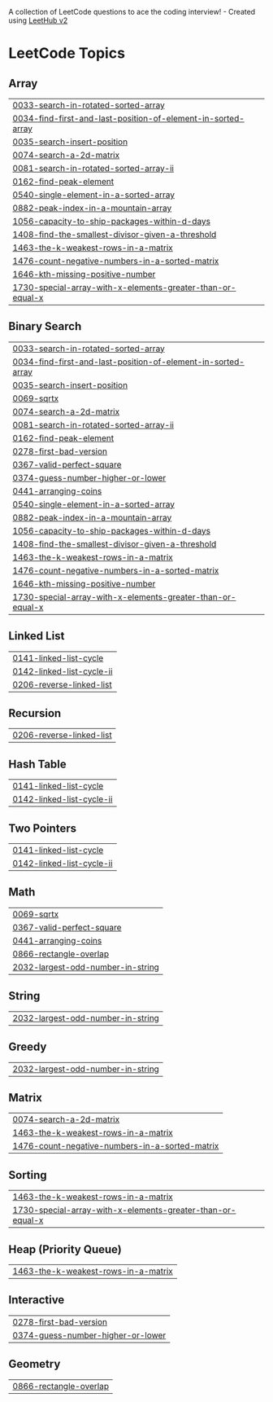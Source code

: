 A collection of LeetCode questions to ace the coding interview! - Created using [LeetHub v2](https://github.com/arunbhardwaj/LeetHub-2.0)
<!---LeetCode Topics Start-->
# LeetCode Topics
## Array
|  |
| ------- |
| [0033-search-in-rotated-sorted-array](https://github.com/yashgarg004/ADSA-Questions/tree/master/0033-search-in-rotated-sorted-array) |
| [0034-find-first-and-last-position-of-element-in-sorted-array](https://github.com/yashgarg004/ADSA-Questions/tree/master/0034-find-first-and-last-position-of-element-in-sorted-array) |
| [0035-search-insert-position](https://github.com/yashgarg004/ADSA-Questions/tree/master/0035-search-insert-position) |
| [0074-search-a-2d-matrix](https://github.com/yashgarg004/ADSA-Questions/tree/master/0074-search-a-2d-matrix) |
| [0081-search-in-rotated-sorted-array-ii](https://github.com/yashgarg004/ADSA-Questions/tree/master/0081-search-in-rotated-sorted-array-ii) |
| [0162-find-peak-element](https://github.com/yashgarg004/ADSA-Questions/tree/master/0162-find-peak-element) |
| [0540-single-element-in-a-sorted-array](https://github.com/yashgarg004/ADSA-Questions/tree/master/0540-single-element-in-a-sorted-array) |
| [0882-peak-index-in-a-mountain-array](https://github.com/yashgarg004/ADSA-Questions/tree/master/0882-peak-index-in-a-mountain-array) |
| [1056-capacity-to-ship-packages-within-d-days](https://github.com/yashgarg004/ADSA-Questions/tree/master/1056-capacity-to-ship-packages-within-d-days) |
| [1408-find-the-smallest-divisor-given-a-threshold](https://github.com/yashgarg004/ADSA-Questions/tree/master/1408-find-the-smallest-divisor-given-a-threshold) |
| [1463-the-k-weakest-rows-in-a-matrix](https://github.com/yashgarg004/ADSA-Questions/tree/master/1463-the-k-weakest-rows-in-a-matrix) |
| [1476-count-negative-numbers-in-a-sorted-matrix](https://github.com/yashgarg004/ADSA-Questions/tree/master/1476-count-negative-numbers-in-a-sorted-matrix) |
| [1646-kth-missing-positive-number](https://github.com/yashgarg004/ADSA-Questions/tree/master/1646-kth-missing-positive-number) |
| [1730-special-array-with-x-elements-greater-than-or-equal-x](https://github.com/yashgarg004/ADSA-Questions/tree/master/1730-special-array-with-x-elements-greater-than-or-equal-x) |
## Binary Search
|  |
| ------- |
| [0033-search-in-rotated-sorted-array](https://github.com/yashgarg004/ADSA-Questions/tree/master/0033-search-in-rotated-sorted-array) |
| [0034-find-first-and-last-position-of-element-in-sorted-array](https://github.com/yashgarg004/ADSA-Questions/tree/master/0034-find-first-and-last-position-of-element-in-sorted-array) |
| [0035-search-insert-position](https://github.com/yashgarg004/ADSA-Questions/tree/master/0035-search-insert-position) |
| [0069-sqrtx](https://github.com/yashgarg004/ADSA-Questions/tree/master/0069-sqrtx) |
| [0074-search-a-2d-matrix](https://github.com/yashgarg004/ADSA-Questions/tree/master/0074-search-a-2d-matrix) |
| [0081-search-in-rotated-sorted-array-ii](https://github.com/yashgarg004/ADSA-Questions/tree/master/0081-search-in-rotated-sorted-array-ii) |
| [0162-find-peak-element](https://github.com/yashgarg004/ADSA-Questions/tree/master/0162-find-peak-element) |
| [0278-first-bad-version](https://github.com/yashgarg004/ADSA-Questions/tree/master/0278-first-bad-version) |
| [0367-valid-perfect-square](https://github.com/yashgarg004/ADSA-Questions/tree/master/0367-valid-perfect-square) |
| [0374-guess-number-higher-or-lower](https://github.com/yashgarg004/ADSA-Questions/tree/master/0374-guess-number-higher-or-lower) |
| [0441-arranging-coins](https://github.com/yashgarg004/ADSA-Questions/tree/master/0441-arranging-coins) |
| [0540-single-element-in-a-sorted-array](https://github.com/yashgarg004/ADSA-Questions/tree/master/0540-single-element-in-a-sorted-array) |
| [0882-peak-index-in-a-mountain-array](https://github.com/yashgarg004/ADSA-Questions/tree/master/0882-peak-index-in-a-mountain-array) |
| [1056-capacity-to-ship-packages-within-d-days](https://github.com/yashgarg004/ADSA-Questions/tree/master/1056-capacity-to-ship-packages-within-d-days) |
| [1408-find-the-smallest-divisor-given-a-threshold](https://github.com/yashgarg004/ADSA-Questions/tree/master/1408-find-the-smallest-divisor-given-a-threshold) |
| [1463-the-k-weakest-rows-in-a-matrix](https://github.com/yashgarg004/ADSA-Questions/tree/master/1463-the-k-weakest-rows-in-a-matrix) |
| [1476-count-negative-numbers-in-a-sorted-matrix](https://github.com/yashgarg004/ADSA-Questions/tree/master/1476-count-negative-numbers-in-a-sorted-matrix) |
| [1646-kth-missing-positive-number](https://github.com/yashgarg004/ADSA-Questions/tree/master/1646-kth-missing-positive-number) |
| [1730-special-array-with-x-elements-greater-than-or-equal-x](https://github.com/yashgarg004/ADSA-Questions/tree/master/1730-special-array-with-x-elements-greater-than-or-equal-x) |
## Linked List
|  |
| ------- |
| [0141-linked-list-cycle](https://github.com/yashgarg004/ADSA-Questions/tree/master/0141-linked-list-cycle) |
| [0142-linked-list-cycle-ii](https://github.com/yashgarg004/ADSA-Questions/tree/master/0142-linked-list-cycle-ii) |
| [0206-reverse-linked-list](https://github.com/yashgarg004/ADSA-Questions/tree/master/0206-reverse-linked-list) |
## Recursion
|  |
| ------- |
| [0206-reverse-linked-list](https://github.com/yashgarg004/ADSA-Questions/tree/master/0206-reverse-linked-list) |
## Hash Table
|  |
| ------- |
| [0141-linked-list-cycle](https://github.com/yashgarg004/ADSA-Questions/tree/master/0141-linked-list-cycle) |
| [0142-linked-list-cycle-ii](https://github.com/yashgarg004/ADSA-Questions/tree/master/0142-linked-list-cycle-ii) |
## Two Pointers
|  |
| ------- |
| [0141-linked-list-cycle](https://github.com/yashgarg004/ADSA-Questions/tree/master/0141-linked-list-cycle) |
| [0142-linked-list-cycle-ii](https://github.com/yashgarg004/ADSA-Questions/tree/master/0142-linked-list-cycle-ii) |
## Math
|  |
| ------- |
| [0069-sqrtx](https://github.com/yashgarg004/ADSA-Questions/tree/master/0069-sqrtx) |
| [0367-valid-perfect-square](https://github.com/yashgarg004/ADSA-Questions/tree/master/0367-valid-perfect-square) |
| [0441-arranging-coins](https://github.com/yashgarg004/ADSA-Questions/tree/master/0441-arranging-coins) |
| [0866-rectangle-overlap](https://github.com/yashgarg004/ADSA-Questions/tree/master/0866-rectangle-overlap) |
| [2032-largest-odd-number-in-string](https://github.com/yashgarg004/ADSA-Questions/tree/master/2032-largest-odd-number-in-string) |
## String
|  |
| ------- |
| [2032-largest-odd-number-in-string](https://github.com/yashgarg004/ADSA-Questions/tree/master/2032-largest-odd-number-in-string) |
## Greedy
|  |
| ------- |
| [2032-largest-odd-number-in-string](https://github.com/yashgarg004/ADSA-Questions/tree/master/2032-largest-odd-number-in-string) |
## Matrix
|  |
| ------- |
| [0074-search-a-2d-matrix](https://github.com/yashgarg004/ADSA-Questions/tree/master/0074-search-a-2d-matrix) |
| [1463-the-k-weakest-rows-in-a-matrix](https://github.com/yashgarg004/ADSA-Questions/tree/master/1463-the-k-weakest-rows-in-a-matrix) |
| [1476-count-negative-numbers-in-a-sorted-matrix](https://github.com/yashgarg004/ADSA-Questions/tree/master/1476-count-negative-numbers-in-a-sorted-matrix) |
## Sorting
|  |
| ------- |
| [1463-the-k-weakest-rows-in-a-matrix](https://github.com/yashgarg004/ADSA-Questions/tree/master/1463-the-k-weakest-rows-in-a-matrix) |
| [1730-special-array-with-x-elements-greater-than-or-equal-x](https://github.com/yashgarg004/ADSA-Questions/tree/master/1730-special-array-with-x-elements-greater-than-or-equal-x) |
## Heap (Priority Queue)
|  |
| ------- |
| [1463-the-k-weakest-rows-in-a-matrix](https://github.com/yashgarg004/ADSA-Questions/tree/master/1463-the-k-weakest-rows-in-a-matrix) |
## Interactive
|  |
| ------- |
| [0278-first-bad-version](https://github.com/yashgarg004/ADSA-Questions/tree/master/0278-first-bad-version) |
| [0374-guess-number-higher-or-lower](https://github.com/yashgarg004/ADSA-Questions/tree/master/0374-guess-number-higher-or-lower) |
## Geometry
|  |
| ------- |
| [0866-rectangle-overlap](https://github.com/yashgarg004/ADSA-Questions/tree/master/0866-rectangle-overlap) |
<!---LeetCode Topics End-->
